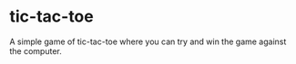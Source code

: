 # tic-tac-toe
A simple game of tic-tac-toe where you can try and win the game against the computer.
